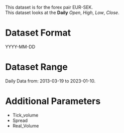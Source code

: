 This dataset is for the forex pair EUR-SEK.    
This dataset looks at the **Daily** _Open_, _High_, _Low_, _Close_.   

# Dataset Format  

YYYY-MM-DD    

# Dataset Range    

Daily Data from: 2013-03-19 to 2023-01-10.    

# Additional Parameters    

* Tick_volume    
* Spread    
* Real_Volume    
 